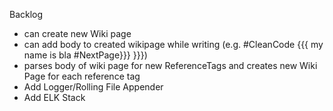 Backlog
* can create new Wiki page
* can add body to created wikipage while writing (e.g. #CleanCode {{{ my name is bla #NextPage}}} }}})
* parses body of wiki page for new ReferenceTags and creates new Wiki Page for each reference tag
* Add Logger/Rolling File Appender
* Add ELK Stack
